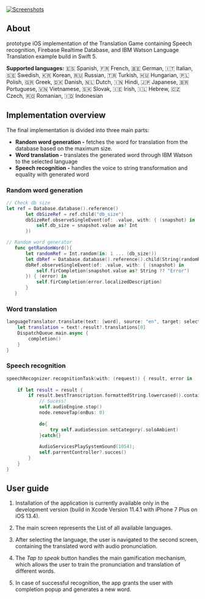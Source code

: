 [![Screenshots](https://github.com/Coder-mano/Polyglot-Pronunciation-Training/blob/master/images/ios.png)]()

## About

prototype iOS implementation of the Translation Game containing Speech recognition, Firebase Realtime Database, and IBM Watson Language Translation example build in Swift 5.

**Supported languages:** 🇪🇸 Spanish, 🇫🇷 French, 🇧🇪 German, 🇮🇹 Italian, 🇸🇪 Swedish, 🇰🇷 Korean, 🇷🇺 Russian, 🇹🇷 Turkish, 🇭🇺 Hungarian, 🇵🇱 Polish, 🇬🇷 Greek, 🇩🇰 Danish, 🇳🇱 Dutch, 🇮🇳 Hindi, 🇯🇵 Japanese, 🇧🇷 Portuguese, 🇻🇳 Vietnamese, 🇸🇰 Slovak, 🇮🇪 Irish, 🇮🇱 Hebrew, 🇨🇿 Czech, 🇷🇴 Romanian, 🇮🇩 Indonesian


## Implementation overview

The final implementation is divided into three main parts:

* **Random word generation -** fetches the word for translation from the database based on the maximum size.
* **Word translation -** translates the generated word through IBM Watson to the selected language
* **Speech recognition -** handles the voice to string transformation and equality with generated word

### Random word generation

```Swift
// Check db size
let ref = Database.database().reference()
       let dbSizeRef = ref.child("db_size")
       dbSizeRef.observeSingleEvent(of: .value, with: { (snapshot) in
           self.db_size = snapshot.value as? Int
       })
```
```Swift
// Random word generator
   func getRandomWord(){
       let randomRef = Int.random(in: 1 ... (db_size!))
       let dbRef = Database.database().reference().child(String(randomRef))
       dbRef.observeSingleEvent(of: .value, with: { (snapshot) in
           self.firCompletion(snapshot.value as? String ?? "Error")
       }) { (error) in
           self.firCompletion(error.localizedDescription)
       }
   }
```

### Word translation
```Swift
languageTranslator.translate(text: [word], source: "en", target: selectedLanguage) { text, error in
    let translation = text!.result?.translations[0]
    DispatchQueue.main.async {
        completion()
    }
}
```

### Speech recognition
```Swift
speechRecognizer.recognitionTask(with: (request)) { result, error in
        
    if let result = result {
        if result.bestTranscription.formattedString.lowercased().contains(word.lowercased()) {
            // Sucess!
            self.audioEngine.stop()
            node.removeTap(onBus: 0)
            
            do{
                try self.audioSession.setCategory(.soloAmbient)
            }catch{}
            
            AudioServicesPlaySystemSound(1054);
            self.parrentController?.succes()
        }
    }
}
```

## User guide
1. Installation of the application is currently available only in the development version (build in Xcode Version 11.4.1 with iPhone 7 Plus on iOS 13.4).

2. The main screen represents the List of all available languages. 
3. After selecting the language, the user is navigated to the second screen, containing the translated word with audio pronunciation.
4. The *Tap to speak* button handles the main gamification mechanism, which allows the user to train the pronunciation and translation of different words.  
5. In case of successful recognition, the app grants the user with completion popup and generates a new word.
